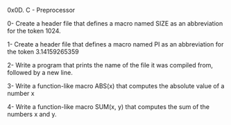 0x0D. C - Preprocessor

0- Create a header file that defines a macro named SIZE as an abbreviation for the token 1024.

1- Create a header file that defines a macro named PI as an abbreviation for the token 3.14159265359

2- Write a program that prints the name of the file it was compiled from, followed by a new line.

3- Write a function-like macro ABS(x) that computes the absolute value of a number x

4- Write a function-like macro SUM(x, y) that computes the sum of the numbers x and y.
